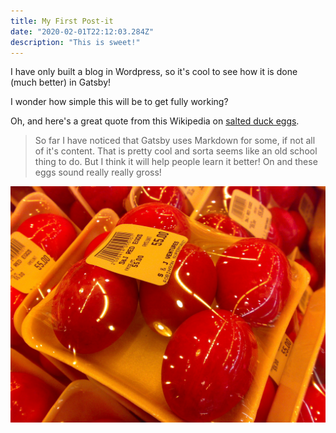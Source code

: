 ```yaml
---
title: My First Post-it
date: "2020-02-01T22:12:03.284Z"
description: "This is sweet!"
---
```


I have only built a blog in Wordpress, so it's cool to see how it is done (much better) in
Gatsby!

I wonder how simple this will be to get fully working?

Oh, and here's a great quote from this Wikipedia on
[salted duck eggs](http://en.wikipedia.org/wiki/Salted_duck_egg).

> So far I have noticed that Gatsby uses Markdown for some, if not all
> of it's content. That is pretty cool and sorta seems like an old 
> school thing to do. But I think it will help people learn it better!
> On and these eggs sound really really gross!

![Chinese Salty Egg](./salty_egg.jpg)

